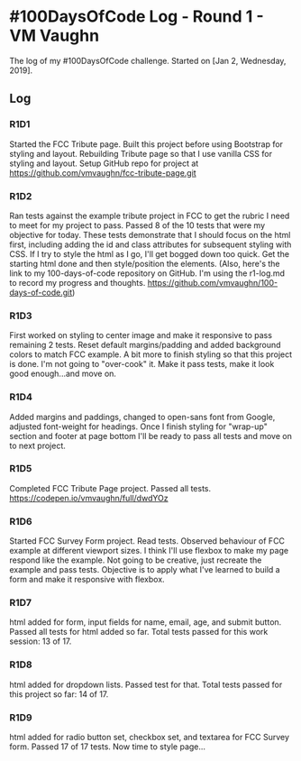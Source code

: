 # #100DaysOfCode Log - Round 1 - VM Vaughn

The log of my #100DaysOfCode challenge. Started on [Jan 2, Wednesday, 2019].

## Log

### R1D1 
Started the FCC Tribute page. Built this project before using Bootstrap for styling and layout. Rebuilding Tribute page so that I use vanilla CSS for styling and layout. Setup GitHub repo for project at https://github.com/vmvaughn/fcc-tribute-page.git

### R1D2 
Ran tests against the example tribute project in FCC to get the rubric I need to meet for my project to pass. Passed 8 of the 10 tests that were my objective for today. These tests demonstrate that I should focus on the html first, including adding the id and class attributes for subsequent styling with CSS. If I try to style the html as I go, I'll get bogged down too quick. Get the starting html done and then style/position the elements. (Also, here's the link to my 100-days-of-code repository on GitHub. I'm using the r1-log.md to record my progress and thoughts. https://github.com/vmvaughn/100-days-of-code.git)

### R1D3
First worked on styling to center image and make it responsive to pass remaining 2 tests. Reset default margins/padding and added background colors to match FCC example. A bit more to finish styling so that this project is done. I'm not going to "over-cook" it. Make it pass tests, make it look good enough...and move on. 

### R1D4
Added margins and paddings, changed to open-sans font from Google, adjusted font-weight for headings. Once I finish styling for "wrap-up" section and footer at page bottom I'll be ready to pass all tests and move on to next project.

### R1D5
Completed FCC Tribute Page project. Passed all tests. https://codepen.io/vmvaughn/full/dwdYOz

### R1D6
Started FCC Survey Form project. Read tests. Observed behaviour of FCC example at different viewport sizes. I think I'll use flexbox to make my page respond like the example. Not going to be creative, just recreate the example and pass tests. Objective is to apply what I've learned to build a form and make it responsive with flexbox. 

### R1D7
html added for form, input fields for name, email, age, and submit button. Passed all tests for html added so far. Total tests passed for this work session: 13 of 17.

### R1D8
html added for dropdown lists. Passed test for that. Total tests passed for this project so far: 14 of 17.

### R1D9
html added for radio button set, checkbox set, and textarea for FCC Survey form. Passed 17 of 17 tests. Now time to style page...